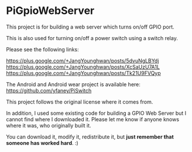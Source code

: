 # PiGpioWebServer

This project is for building a web server which turns on/off GPIO port.

This is also used for turning on/off a power switch using a switch relay.

Please see the following links:

https://plus.google.com/+JangYounghwan/posts/5dvuNgLBYdj
https://plus.google.com/+JangYounghwan/posts/XcSaUzU7A1L
https://plus.google.com/+JangYounghwan/posts/Tk21U9FVQyp

The Android and Android wear project is available here:
https://github.com/yfaney/PiSwitch

This project follows the original license where it comes from.

In addition, I used some existing code for building a GPIO Web Server but I cannot find where I downloaded it.
Please let me know if anyone knows where it was, who originally built it.

You can download it, modify it, redistribute it, but <b>just remember that someone has worked hard</b>. :)
